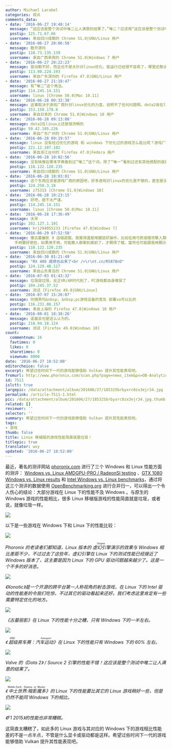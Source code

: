 ```yaml
---
author: Michael Larabel
categories: 观点
comments_data:
- date: '2016-06-27 19:48:14'
  message: “这应该是整个测试中唯二让人满意的结果了。”唯二？应该用“这应该是整个测试中仅有两个让人满意的结果之一。”
  postip: 125.71.67.66
  username: 来自四川成都的 Chrome 51.0|GNU/Linux 用户
- date: '2016-06-27 20:06:58'
  message: 敢开源吗
  postip: 110.73.135.139
  username: 来自广西来宾的 Chrome 51.0|Windows 7 用户
- date: '2016-06-27 20:22:23'
  message: 驱动都不好，而且也不是太针对linux优化。能运行已经很不容易了，哪里还敢谈性能？
  postip: 113.98.224.193
  username: 来自广东深圳的 Firefox 47.0|GNU/Linux 用户
- date: '2016-06-27 21:18:47'
  message: 有“唯二”这个用法。
  postip: 114.245.14.151
  username: linux [Chrome 50.0|Mac 10.11]
- date: '2016-06-28 00:32:38'
  message: 这事取决于游戏厂商针对linux优化的力度，说明不了任何问题啊。dota2肯在linux下下功夫而别的不肯仅此而已。wine的暴雪游戏性能都很好，因为暴雪的游戏质量高，育婊的就不行不管是bug无敌系列还是bug信条....
  postip: 153.150.178.8
  username: 来自日本的 Chrome 51.0|Windows 10 用户
- date: '2016-06-28 09:13:08'
  message: dota2在linux上还是很流畅的
  postip: 59.42.105.226
  username: 来自广东广州的 Chrome 51.0|GNU/Linux 用户
- date: '2016-06-28 09:19:57'
  message: linux 没有经过优化的游戏 和 windows 下优化过的游戏怎么能比呢？游戏厂商的问题，不是linux的问题。反正很多人喜欢 ps4 问一下小编这是为什么呢？
  postip: 221.12.107.182
  username: 来自浙江台州的 Firefox 47.0|Fedora 用户
- date: '2016-06-28 10:02:56'
  message: 没有映像在哪本字典看到过“唯二”这个词，除了“唯一”看到过还有其他搭配的就是“天下武功，唯快不破”，这个“唯二”应该是一种网络用语。
  postip: 118.122.120.235
  username: 来自四川成都的 Chrome 51.0|GNU/Linux 用户
- date: '2016-06-28 10:03:01'
  message: 这个东西应该是游戏厂商的原因吧，好多游戏对linux的优化是不够的，甚至是没有的。而且各大发行版对显卡驱动的支持，显卡厂商对linux下的驱动开发，都是不够好的。用核显玩游戏就是坑。
  postip: 124.250.3.18
  username: z75315 [Chrome 51.0|Windows 10]
- date: '2016-06-28 10:23:15'
  message: 好吧，是不太严谨。
  postip: 114.245.14.151
  username: linux [Chrome 50.0|Mac 10.11]
- date: '2016-06-28 17:36:49'
  message: 太早
  postip: 202.127.1.101
  username: hrj294055233 [Firefox 47.0|Windows 7]
- date: '2016-06-29 07:52:50'
  message: 像古墓麗影 9 這個遊戲，我覺得還是用鍵鼠好操作，比如在用弓箭或槍攻擊人類敵人時，比 USB 有線的 XBOX One For Windows
    手柄要好使些，如果用手柄，可能敵人都衝到面前了，才開得了槍。當然也可能跟我用顯示核心的筆記本玩有關。
  postip: 118.122.120.235
  username: 来自四川成都的 Chrome 51.0|GNU/Linux 用户
- date: '2016-06-30 01:21:49'
  message: "RX 480 成绩也出来了<br />\r\nt.cn/R5878nO"
  postip: 124.129.48.127
  username: 来自山东青岛的 Chrome 51.0|GNU/Linux 用户
- date: '2016-07-03 01:43:32'
  message: 垃圾就垃圾，反正VR/AR时代到了，PC游戏都自身难保了
  postip: 104.245.37.52
  username: 测试 [Firefox 49.0|GNU/Linux]
- date: '2016-07-07 15:26:07'
  message: 你搞笑吗&nbsp; &nbsp;pc游戏设备的普及 部署va可以比的
  postip: 116.231.88.157
  username: 来自上海的 Firefox 47.0|Windows 10 用户
- date: '2016-08-01 18:38:26'
  message: 诺基亚也是这么认为的。
  postip: 218.94.18.124
  username: 测试 [Firefox 49.0|Windows 10]
count:
  commentnum: 16
  favtimes: 0
  likes: 0
  sharetimes: 0
  viewnum: 8000
date: '2016-06-27 18:52:00'
editorchoice: false
excerpt: 希望过些时间下一代的游戏能够借助 Vulkan 提升其性能表现吧。
fromurl: http://www.phoronix.com/scan.php?page=news_item&px=OB-Analytics-Win-Linu-AMDNV
id: 7511
islctt: true
largepic: /data/attachment/album/201606/27/185325brbyxrc0zx3ejr34.jpg
permalink: /article-7511-1.html
pic: /data/attachment/album/201606/27/185325brbyxrc0zx3ejr34.jpg.thumb.jpg
related: []
reviewer: ''
selector: ''
summary: 希望过些时间下一代的游戏能够借助 Vulkan 提升其性能表现吧。
tags:
- 游戏
thumb: false
title: Linux 移植版的游戏性能简直就是垃圾！
titlepic: true
translator: wxy
updated: '2016-06-27 18:52:00'
---
```


最近，著名的测评网站 [phoronix.com](http://www.phoronix.com/) 进行了三个 Windows 和 Linux 性能方面的测评： [Windows vs. Linux AMDGPU-PRO / RadeonSI testing](http://www.phoronix.com/vr.php?view=23310) 、[GTX 1080 Windows vs. Linux results](http://www.phoronix.com/vr.php?view=23303) 和 [Intel Windows vs. Linux benchmarks](http://www.phoronix.com/vr.php?view=23326)，通过将这三个测评的数据使用 [OpenBenchmarking.org](http://openbenchmarking.org/) 进行合并归一，可以得出一个令人伤心的结论：大部分游戏在 Linux 下的性能不及 Windows 。与原生的 Windows 游戏的性能相比，很多 Linux 移植版游戏的性能简直就是垃圾，或者说，就像垃圾一样。


![](/data/attachment/album/201606/27/185325brbyxrc0zx3ejr34.jpg)


以下是一些游戏在 Windows 下和 Linux 下的性能比较：


![](/data/attachment/album/201606/27/181934z3dfkiz3bzaqbfkp.jpg)


*Phoronix 的老读者们都知道，Linux 版本的<ruby> 虚幻引擎 <rp>  （ </rp> <rt>  Unigine </rt> <rp>  ） </rp></ruby>演示的效果与 Windows 相比差距不少，不过过去了这些年，虚幻引擎在 Linux 下的测试性能已经接近了 Windows 版本了，这主要是因为 Linux 下的 GPU 驱动问题越来越少了。这是一个不多的好消息。*


![](/data/attachment/album/201606/27/182426vgjwdqkaj2jzjw4g.jpg)


*《Xonotic》是一个开源的跨平台第一人称视角的射击游戏，在 Linux 下的 Intel 驱动的性能差的令我们吃惊，不过其它的驱动看起来还好。我们考虑这里肯定有一些需要特定优化的地方。*


![](/data/attachment/album/201606/27/183002welzrsrhhizafgat.jpg)


*《古墓丽影》在 Linux 下的性能十分之糟，只有 Windows 下的一半左右。*


![](/data/attachment/album/201606/27/183203epic1x2aicia32gh.jpg) 


*《<ruby> 超级房车赛：汽车运动 <rp>  （ </rp> <rt>  GRID Autosport </rt> <rp>  ） </rp></ruby>》在 Linux 下的性能只有 Windows 下的 60% 左右。*


![](/data/attachment/album/201606/27/183603cjfr210r2w0305hh.jpg)


*Valve 的《Dota 2》 / Source 2 引擎的性能不错！这应该是整个测试中唯二让人满意的结果了。*


![](/data/attachment/album/201606/27/184046u222etrw955emzfm.jpg)


*《<ruby> 中土世界:暗影魔多 <rp>  （ </rp> <rt>  Middle-Earth: Shadow of Mordor </rt> <rp>  ） </rp></ruby>》的 Linux 下的性能要比其它的 Linux 游戏稍好一些，但是仍然不能同 Windows 下的相比。*


![](/data/attachment/album/201606/27/184255q47wfzy7zzv7zjxx.jpg)


*《F1 2015》的性能也非常糟糕。*


这简直太糟糕了，如此多的 Linux 游戏与其对应的 Windows 下的游戏相比性能差的不是一点半点，不管是什么显卡或驱动都是这样。希望过些时间下一代的游戏能够借助 Vulkan 提升其性能表现吧。